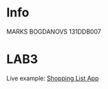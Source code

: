 # Info

MARKS BOGDANOVS 131DDB007

# LAB3

Live example: [Shopping List App](http://shopping-list-app.azurewebsites.net)
